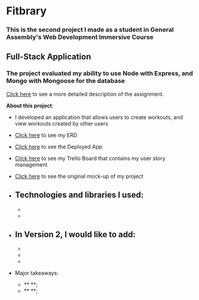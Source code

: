 # Fitbrary

### This is the second project I made as a student in General Assembly's Web Development Immersive Course

## Full-Stack Application

### The project evaluated my ability to use Node with Express, and Mongo with Mongoose for the database

[Click here](/Project_Guidelines_README.md) to see a more detailed description of the assignment.

**About this project**:
  - I developed an application that allows users to create workouts, and view workouts created by other users
  - [Click here](https://github.com/jacksonmcgehee/wdi-second-project/blob/master/Fitbrary_ERD.pdf) to see my ERD
  - [Click here](https://fitbrary.herokuapp.com/) to see the Deployed App
  - [Click here](https://trello.com/b/Nrv3JwgO/fitbrary) to see my Trello Board that contains my user story management
  - [Click here](https://www.figma.com/file/dR33Iiy9i6t6NPAAYoD9VfCp/Fitbrary) to see the original mock-up of my project
  - Technologies and libraries I used:
    - 
    - 
    - 
  - In Version 2, I would like to add:
    - 
    - 
    - 
    - 

  - Major takeaways:
    - ** **; 
    - ** **; 
    